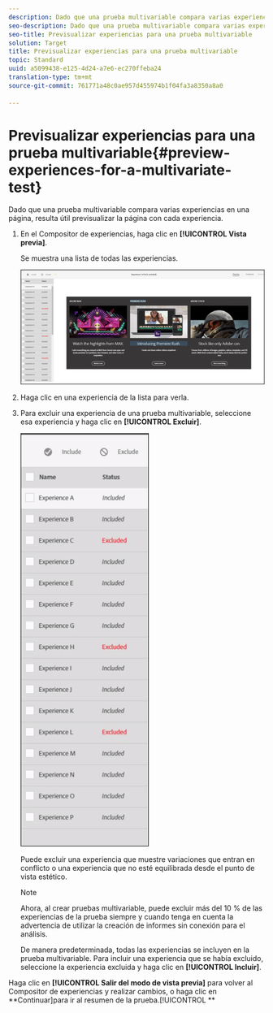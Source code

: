 ```yaml
---
description: Dado que una prueba multivariable compara varias experiencias en una página, resulta útil previsualizar la página con cada experiencia.
seo-description: Dado que una prueba multivariable compara varias experiencias en una página, resulta útil previsualizar la página con cada experiencia.
seo-title: Previsualizar experiencias para una prueba multivariable
solution: Target
title: Previsualizar experiencias para una prueba multivariable
topic: Standard
uuid: a5099438-e125-4d24-a7e6-ec270ffeba24
translation-type: tm+mt
source-git-commit: 761771a48c0ae957d455974b1f04fa3a8350a8a0

---
```



# Previsualizar experiencias para una prueba multivariable{#preview-experiences-for-a-multivariate-test}

Dado que una prueba multivariable compara varias experiencias en una página, resulta útil previsualizar la página con cada experiencia.

1. En el Compositor de experiencias, haga clic en **[!UICONTROL Vista previa]**.

   Se muestra una lista de todas las experiencias.

   ![](assets/preview.png)

1. Haga clic en una experiencia de la lista para verla.

1. Para excluir una experiencia de una prueba multivariable, seleccione esa experiencia y haga clic en **[!UICONTROL Excluir]**.

   ![](assets/excludeexperience.png)

   Puede excluir una experiencia que muestre variaciones que entran en conflicto o una experiencia que no esté equilibrada desde el punto de vista estético.

   >[!NOTE]
   >
   >Ahora, al crear pruebas multivariable, puede excluir más del 10 % de las experiencias de la prueba siempre y cuando tenga en cuenta la advertencia de utilizar la creación de informes sin conexión para el análisis.

   De manera predeterminada, todas las experiencias se incluyen en la prueba multivariable. Para incluir una experiencia que se había excluido, seleccione la experiencia excluida y haga clic en **[!UICONTROL Incluir]**.

Haga clic en **[!UICONTROL Salir del modo de vista previa]** para volver al Compositor de experiencias y realizar cambios, o haga clic en **Continuar]para ir al resumen de la prueba.[!UICONTROL **

